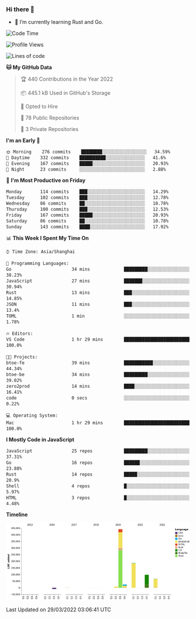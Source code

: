 ### Hi there 👋

- 🌱 I’m currently learning Rust and Go.

<!--START_SECTION:waka-->
![Code Time](http://img.shields.io/badge/Code%20Time-313%20hrs%2011%20mins-blue)

![Profile Views](http://img.shields.io/badge/Profile%20Views-0-blue)

![Lines of code](https://img.shields.io/badge/From%20Hello%20World%20I%27ve%20Written-827%20Thousand%20lines%20of%20code-blue)

**🐱 My GitHub Data** 

> 🏆 440 Contributions in the Year 2022
 > 
> 📦 445.1 kB Used in GitHub's Storage 
 > 
> 💼 Opted to Hire
 > 
> 📜 78 Public Repositories 
 > 
> 🔑 3 Private Repositories  
 > 
**I'm an Early 🐤** 

```text
🌞 Morning    276 commits    ████████░░░░░░░░░░░░░░░░░   34.59% 
🌆 Daytime    332 commits    ██████████░░░░░░░░░░░░░░░   41.6% 
🌃 Evening    167 commits    █████░░░░░░░░░░░░░░░░░░░░   20.93% 
🌙 Night      23 commits     ░░░░░░░░░░░░░░░░░░░░░░░░░   2.88%

```
📅 **I'm Most Productive on Friday** 

```text
Monday       114 commits    ███░░░░░░░░░░░░░░░░░░░░░░   14.29% 
Tuesday      102 commits    ███░░░░░░░░░░░░░░░░░░░░░░   12.78% 
Wednesday    86 commits     ██░░░░░░░░░░░░░░░░░░░░░░░   10.78% 
Thursday     100 commits    ███░░░░░░░░░░░░░░░░░░░░░░   12.53% 
Friday       167 commits    █████░░░░░░░░░░░░░░░░░░░░   20.93% 
Saturday     86 commits     ██░░░░░░░░░░░░░░░░░░░░░░░   10.78% 
Sunday       143 commits    ████░░░░░░░░░░░░░░░░░░░░░   17.92%

```


📊 **This Week I Spent My Time On** 

```text
⌚︎ Time Zone: Asia/Shanghai

💬 Programming Languages: 
Go                       34 mins             █████████░░░░░░░░░░░░░░░░   38.23% 
JavaScript               27 mins             ███████░░░░░░░░░░░░░░░░░░   30.94% 
Rust                     13 mins             ███░░░░░░░░░░░░░░░░░░░░░░   14.85% 
JSON                     11 mins             ███░░░░░░░░░░░░░░░░░░░░░░   13.4% 
TOML                     1 min               ░░░░░░░░░░░░░░░░░░░░░░░░░   1.78%

🔥 Editors: 
VS Code                  1 hr 29 mins        █████████████████████████   100.0%

🐱‍💻 Projects: 
btoe-fe                  39 mins             ███████████░░░░░░░░░░░░░░   44.34% 
btoe-be                  34 mins             █████████░░░░░░░░░░░░░░░░   39.02% 
zero2prod                14 mins             ████░░░░░░░░░░░░░░░░░░░░░   16.41% 
code                     0 secs              ░░░░░░░░░░░░░░░░░░░░░░░░░   0.22%

💻 Operating System: 
Mac                      1 hr 29 mins        █████████████████████████   100.0%

```

**I Mostly Code in JavaScript** 

```text
JavaScript               25 repos            █████████░░░░░░░░░░░░░░░░   37.31% 
Go                       16 repos            ██████░░░░░░░░░░░░░░░░░░░   23.88% 
Rust                     14 repos            █████░░░░░░░░░░░░░░░░░░░░   20.9% 
Shell                    4 repos             █░░░░░░░░░░░░░░░░░░░░░░░░   5.97% 
HTML                     3 repos             █░░░░░░░░░░░░░░░░░░░░░░░░   4.48%

```


**Timeline**

![Chart not found](https://raw.githubusercontent.com/elton/elton/main/charts/bar_graph.png) 


 Last Updated on 29/03/2022 03:06:41 UTC
<!--END_SECTION:waka-->

<!--
**elton/elton** is a ✨ _special_ ✨ repository because its `README.md` (this file) appears on your GitHub profile.

Here are some ideas to get you started:

- 🔭 I’m currently working on ...
- 🌱 I’m currently learning ...
- 👯 I’m looking to collaborate on ...
- 🤔 I’m looking for help with ...
- 💬 Ask me about ...
- 📫 How to reach me: ...
- 😄 Pronouns: ...
- ⚡ Fun fact: ...
-->
